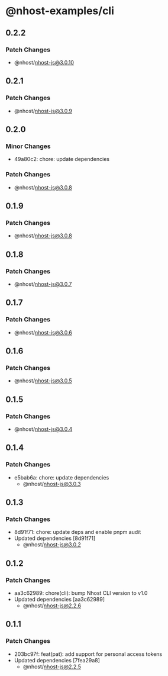# @nhost-examples/cli

## 0.2.2

### Patch Changes

- @nhost/nhost-js@3.0.10

## 0.2.1

### Patch Changes

- @nhost/nhost-js@3.0.9

## 0.2.0

### Minor Changes

- 49a80c2: chore: update dependencies

### Patch Changes

- @nhost/nhost-js@3.0.8

## 0.1.9

### Patch Changes

- @nhost/nhost-js@3.0.8

## 0.1.8

### Patch Changes

- @nhost/nhost-js@3.0.7

## 0.1.7

### Patch Changes

- @nhost/nhost-js@3.0.6

## 0.1.6

### Patch Changes

- @nhost/nhost-js@3.0.5

## 0.1.5

### Patch Changes

- @nhost/nhost-js@3.0.4

## 0.1.4

### Patch Changes

- e5bab6a: chore: update dependencies
  - @nhost/nhost-js@3.0.3

## 0.1.3

### Patch Changes

- 8d91f71: chore: update deps and enable pnpm audit
- Updated dependencies [8d91f71]
  - @nhost/nhost-js@3.0.2

## 0.1.2

### Patch Changes

- aa3c62989: chore(cli): bump Nhost CLI version to v1.0
- Updated dependencies [aa3c62989]
  - @nhost/nhost-js@2.2.6

## 0.1.1

### Patch Changes

- 203bc97f: feat(pat): add support for personal access tokens
- Updated dependencies [7fea29a8]
  - @nhost/nhost-js@2.2.5
